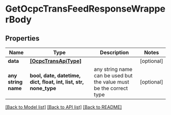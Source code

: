 # GetOcpcTransFeedResponseWrapperBody


## Properties
Name | Type | Description | Notes
------------ | ------------- | ------------- | -------------
**data** | [**[OcpcTransApiType]**](OcpcTransApiType.md) |  | [optional] 
**any string name** | **bool, date, datetime, dict, float, int, list, str, none_type** | any string name can be used but the value must be the correct type | [optional]

[[Back to Model list]](../README.md#documentation-for-models) [[Back to API list]](../README.md#documentation-for-api-endpoints) [[Back to README]](../README.md)


